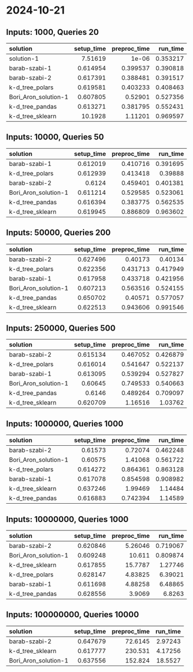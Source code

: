 # 2024-10-21

## Inputs: 1000, Queries 20

| solution             |   setup_time |   preproc_time |   run_time |
|:---------------------|-------------:|---------------:|-----------:|
| solution-1           |     7.51619  |       1e-06    |   0.353217 |
| barab-szabi-1        |     0.614954 |       0.399537 |   0.390818 |
| barab-szabi-2        |     0.617391 |       0.388481 |   0.391517 |
| k-d_tree_polars      |     0.619581 |       0.403233 |   0.408463 |
| Bori_Aron_solution-1 |     0.607805 |       0.52901  |   0.527356 |
| k-d_tree_pandas      |     0.613271 |       0.381795 |   0.552431 |
| k-d_tree_sklearn     |    10.1928   |       1.11201  |   0.969597 |

## Inputs: 10000, Queries 50

| solution             |   setup_time |   preproc_time |   run_time |
|:---------------------|-------------:|---------------:|-----------:|
| barab-szabi-1        |     0.612019 |       0.410716 |   0.391695 |
| k-d_tree_polars      |     0.612939 |       0.413418 |   0.39888  |
| barab-szabi-2        |     0.6124   |       0.459401 |   0.401381 |
| Bori_Aron_solution-1 |     0.611214 |       0.529585 |   0.523061 |
| k-d_tree_pandas      |     0.616394 |       0.383775 |   0.562535 |
| k-d_tree_sklearn     |     0.619945 |       0.886809 |   0.963602 |

## Inputs: 50000, Queries 200

| solution             |   setup_time |   preproc_time |   run_time |
|:---------------------|-------------:|---------------:|-----------:|
| barab-szabi-2        |     0.627496 |       0.40173  |   0.40134  |
| k-d_tree_polars      |     0.622356 |       0.431713 |   0.417949 |
| barab-szabi-1        |     0.617958 |       0.433718 |   0.421956 |
| Bori_Aron_solution-1 |     0.607213 |       0.563516 |   0.524155 |
| k-d_tree_pandas      |     0.650702 |       0.40571  |   0.577057 |
| k-d_tree_sklearn     |     0.622513 |       0.943606 |   0.991546 |

## Inputs: 250000, Queries 500

| solution             |   setup_time |   preproc_time |   run_time |
|:---------------------|-------------:|---------------:|-----------:|
| barab-szabi-2        |     0.615134 |       0.467052 |   0.426879 |
| k-d_tree_polars      |     0.616014 |       0.541647 |   0.522137 |
| barab-szabi-1        |     0.613095 |       0.539294 |   0.527827 |
| Bori_Aron_solution-1 |     0.60645  |       0.749533 |   0.540663 |
| k-d_tree_pandas      |     0.6146   |       0.489264 |   0.709097 |
| k-d_tree_sklearn     |     0.620709 |       1.16516  |   1.03762  |

## Inputs: 1000000, Queries 1000

| solution             |   setup_time |   preproc_time |   run_time |
|:---------------------|-------------:|---------------:|-----------:|
| barab-szabi-2        |     0.61573  |       0.72074  |   0.462248 |
| Bori_Aron_solution-1 |     0.60575  |       1.41068  |   0.561722 |
| k-d_tree_polars      |     0.614272 |       0.864361 |   0.863128 |
| barab-szabi-1        |     0.617078 |       0.854598 |   0.908982 |
| k-d_tree_sklearn     |     0.637246 |       1.99469  |   1.14484  |
| k-d_tree_pandas      |     0.616883 |       0.742394 |   1.14589  |

## Inputs: 10000000, Queries 1000

| solution             |   setup_time |   preproc_time |   run_time |
|:---------------------|-------------:|---------------:|-----------:|
| barab-szabi-2        |     0.620846 |        5.26046 |   0.719067 |
| Bori_Aron_solution-1 |     0.609248 |       10.611   |   0.809874 |
| k-d_tree_sklearn     |     0.617855 |       15.7787  |   1.27746  |
| k-d_tree_polars      |     0.628147 |        4.83825 |   6.39021  |
| barab-szabi-1        |     0.611698 |        4.88258 |   6.48865  |
| k-d_tree_pandas      |     0.628556 |        3.9069  |   6.8263   |

## Inputs: 100000000, Queries 10000

| solution             |   setup_time |   preproc_time |   run_time |
|:---------------------|-------------:|---------------:|-----------:|
| barab-szabi-2        |     0.647679 |        72.6145 |    2.97243 |
| k-d_tree_sklearn     |     0.617777 |       230.531  |    4.17256 |
| Bori_Aron_solution-1 |     0.637556 |       152.824  |   18.5527  |